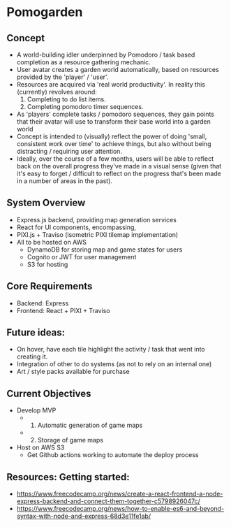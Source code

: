 # Pomogarden

## Concept
 - A world-building idler underpinned by Pomodoro / task based completion as a resource gathering mechanic.
 - User avatar creates a garden world automatically, based on resources provided by the 'player' / 'user'.
 - Resources are acquired via 'real world productivity'. In reality this (currently) revolves around:
    1. Completing to do list items.
    2. Completing pomodoro timer sequences.
 - As 'players' complete tasks / pomodoro sequences, they gain points that their avatar will use to transform their base world into a garden world
 - Concept is intended to (visually) reflect the power of doing 'small, consistent work over time' to achieve things, but also without being distracting / requiring user attention. 
 - Ideally, over the course of a few months, users will be able to reflect back on the overall progress they've made in a visual sense (given that it's easy to forget / difficult to reflect on the progress that's been made in a number of areas in the past).


## System Overview
 - Express.js backend, providing map generation services
 - React for UI components, encompassing,
 - PIXI.js + Traviso (isometric PIXI tilemap implementation) 
 - All to be hosted on AWS
    - DynamoDB for storing map and game states for users
    - Cognito or JWT for user management
    - S3 for hosting 

## Core Requirements
 - Backend: Express
 - Frontend: React + PIXI + Traviso


## Future ideas:
 - On hover, have each tile highlight the activity / task that went into creating it. 
 - Integration of other to do systems (as not to rely on an internal one)
 - Art / style packs available for purchase

## Current Objectives
 - Develop MVP
    - 1) Automatic generation of game maps
    - 2) Storage of game maps
 - Host on AWS S3
    - Get Github actions working to automate the deploy process


## Resources: Getting started:
 - https://www.freecodecamp.org/news/create-a-react-frontend-a-node-express-backend-and-connect-them-together-c5798926047c/
 - https://www.freecodecamp.org/news/how-to-enable-es6-and-beyond-syntax-with-node-and-express-68d3e11fe1ab/